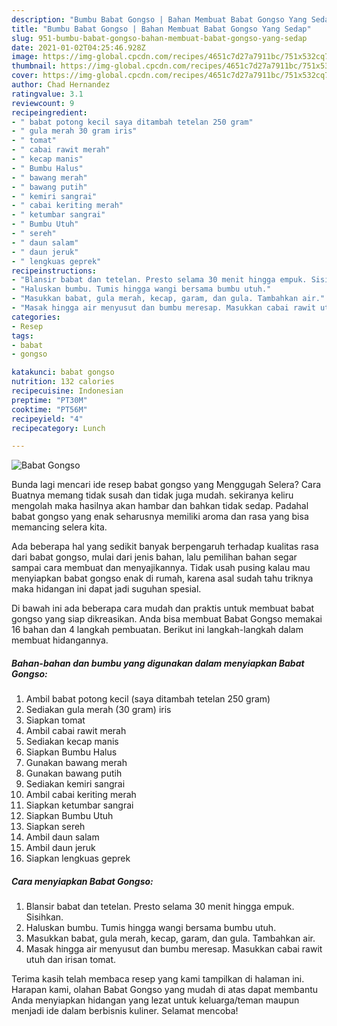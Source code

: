 ```yaml
---
description: "Bumbu Babat Gongso | Bahan Membuat Babat Gongso Yang Sedap"
title: "Bumbu Babat Gongso | Bahan Membuat Babat Gongso Yang Sedap"
slug: 951-bumbu-babat-gongso-bahan-membuat-babat-gongso-yang-sedap
date: 2021-01-02T04:25:46.928Z
image: https://img-global.cpcdn.com/recipes/4651c7d27a7911bc/751x532cq70/babat-gongso-foto-resep-utama.jpg
thumbnail: https://img-global.cpcdn.com/recipes/4651c7d27a7911bc/751x532cq70/babat-gongso-foto-resep-utama.jpg
cover: https://img-global.cpcdn.com/recipes/4651c7d27a7911bc/751x532cq70/babat-gongso-foto-resep-utama.jpg
author: Chad Hernandez
ratingvalue: 3.1
reviewcount: 9
recipeingredient:
- " babat potong kecil saya ditambah tetelan 250 gram"
- " gula merah 30 gram iris"
- " tomat"
- " cabai rawit merah"
- " kecap manis"
- " Bumbu Halus"
- " bawang merah"
- " bawang putih"
- " kemiri sangrai"
- " cabai keriting merah"
- " ketumbar sangrai"
- " Bumbu Utuh"
- " sereh"
- " daun salam"
- " daun jeruk"
- " lengkuas geprek"
recipeinstructions:
- "Blansir babat dan tetelan. Presto selama 30 menit hingga empuk. Sisihkan."
- "Haluskan bumbu. Tumis hingga wangi bersama bumbu utuh."
- "Masukkan babat, gula merah, kecap, garam, dan gula. Tambahkan air."
- "Masak hingga air menyusut dan bumbu meresap. Masukkan cabai rawit utuh dan irisan tomat."
categories:
- Resep
tags:
- babat
- gongso

katakunci: babat gongso 
nutrition: 132 calories
recipecuisine: Indonesian
preptime: "PT30M"
cooktime: "PT56M"
recipeyield: "4"
recipecategory: Lunch

---
```



![Babat Gongso](https://img-global.cpcdn.com/recipes/4651c7d27a7911bc/751x532cq70/babat-gongso-foto-resep-utama.jpg)

Bunda lagi mencari ide resep babat gongso yang Menggugah Selera? Cara Buatnya memang tidak susah dan tidak juga mudah. sekiranya keliru mengolah maka hasilnya akan hambar dan bahkan tidak sedap. Padahal babat gongso yang enak seharusnya memiliki aroma dan rasa yang bisa memancing selera kita.



Ada beberapa hal yang sedikit banyak berpengaruh terhadap kualitas rasa dari babat gongso, mulai dari jenis bahan, lalu pemilihan bahan segar sampai cara membuat dan menyajikannya. Tidak usah pusing kalau mau menyiapkan babat gongso enak di rumah, karena asal sudah tahu triknya maka hidangan ini dapat jadi suguhan spesial.


Di bawah ini ada beberapa cara mudah dan praktis untuk membuat babat gongso yang siap dikreasikan. Anda bisa membuat Babat Gongso memakai 16 bahan dan 4 langkah pembuatan. Berikut ini langkah-langkah dalam membuat hidangannya.

<!--inarticleads1-->

##### Bahan-bahan dan bumbu yang digunakan dalam menyiapkan Babat Gongso:

1. Ambil  babat potong kecil (saya ditambah tetelan 250 gram)
1. Sediakan  gula merah (30 gram) iris
1. Siapkan  tomat
1. Ambil  cabai rawit merah
1. Sediakan  kecap manis
1. Siapkan  Bumbu Halus
1. Gunakan  bawang merah
1. Gunakan  bawang putih
1. Sediakan  kemiri sangrai
1. Ambil  cabai keriting merah
1. Siapkan  ketumbar sangrai
1. Siapkan  Bumbu Utuh
1. Siapkan  sereh
1. Ambil  daun salam
1. Ambil  daun jeruk
1. Siapkan  lengkuas geprek




<!--inarticleads2-->

##### Cara menyiapkan Babat Gongso:

1. Blansir babat dan tetelan. Presto selama 30 menit hingga empuk. Sisihkan.
1. Haluskan bumbu. Tumis hingga wangi bersama bumbu utuh.
1. Masukkan babat, gula merah, kecap, garam, dan gula. Tambahkan air.
1. Masak hingga air menyusut dan bumbu meresap. Masukkan cabai rawit utuh dan irisan tomat.




Terima kasih telah membaca resep yang kami tampilkan di halaman ini. Harapan kami, olahan Babat Gongso yang mudah di atas dapat membantu Anda menyiapkan hidangan yang lezat untuk keluarga/teman maupun menjadi ide dalam berbisnis kuliner. Selamat mencoba!
